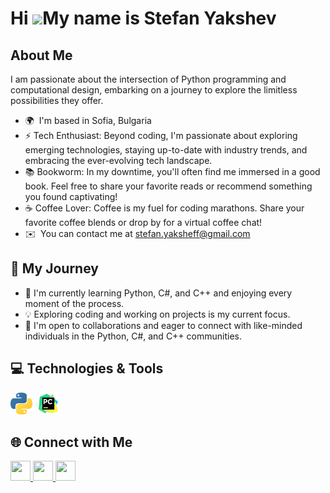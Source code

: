 Hi ![](https://user-images.githubusercontent.com/18350557/176309783-0785949b-9127-417c-8b55-ab5a4333674e.gif)My name is Stefan Yakshev
======================================================================================================================================

## About Me
I am passionate about the intersection of Python programming and computational design, embarking on a journey to explore the limitless possibilities they offer.

*   🌍  I'm based in Sofia, Bulgaria
*   ⚡  Tech Enthusiast: Beyond coding, I'm passionate about exploring emerging technologies, staying up-to-date with industry trends, and embracing the ever-evolving tech landscape.
*   📚  Bookworm: In my downtime, you'll often find me immersed in a good book. Feel free to share your favorite reads or recommend something you found captivating!
*   ☕  Coffee Lover: Coffee is my fuel for coding marathons. Share your favorite coffee blends or drop by for a virtual coffee chat!
*   ✉️  You can contact me at [stefan.yaksheff@gmail.com](mailto:stefan.yaksheff@gmail.com)

## 🚀 My Journey

- 🌱 I'm currently learning Python, C#, and C++ and enjoying every moment of the process.
- 💡 Exploring coding and working on projects is my current focus.
- 🤝 I'm open to collaborations and eager to connect with like-minded individuals in the Python, C#, and C++ communities.
  
## 💻 Technologies & Tools   
                    
<img src="./Logos/python.png" alt="Python" width="35" height="35">&nbsp;
<img src="./Logos/pycharm.png" alt="PyCharm" width="35" height="35">&nbsp;








## 🌐 Connect with Me
<p align="left"> <a href="https://www.behance.com/stefanyaksheff" target="_blank" rel="noreferrer"> <source media="(prefers-color-scheme: dark)" srcset="undefined" /> <source media="(prefers-color-scheme: light)" srcset="https://raw.githubusercontent.com/danielcranney/readme-generator/main/public/icons/socials/discord.svg" /> <img src="https://raw.githubusercontent.com/danielcranney/readme-generator/main/public/icons/socials/discord.svg" width="32" height="32" /> </picture> </a> <a href="https://www.github.com/stfn333" target="_blank" rel="noreferrer"> <picture> <source media="(prefers-color-scheme: dark)" srcset="https://raw.githubusercontent.com/danielcranney/readme-generator/main/public/icons/socials/github-dark.svg" /> <source media="(prefers-color-scheme: light)" srcset="https://raw.githubusercontent.com/danielcranney/readme-generator/main/public/icons/socials/github.svg" /> <img src="https://raw.githubusercontent.com/danielcranney/readme-generator/main/public/icons/socials/github.svg" width="32" height="32" /> </picture> </a> <a href="https://www.linkedin.com/in/stefanyaksheff/" target="_blank" rel="noreferrer"> <picture> <source media="(prefers-color-scheme: dark)" srcset="https://raw.githubusercontent.com/danielcranney/readme-generator/main/public/icons/socials/linkedin-dark.svg" /> <source media="(prefers-color-scheme: light)" srcset="https://raw.githubusercontent.com/danielcranney/readme-generator/main/public/icons/socials/linkedin.svg" /> <img src="https://raw.githubusercontent.com/danielcranney/readme-generator/main/public/icons/socials/linkedin.svg" width="32" height="32" /> </picture> </a></p>


